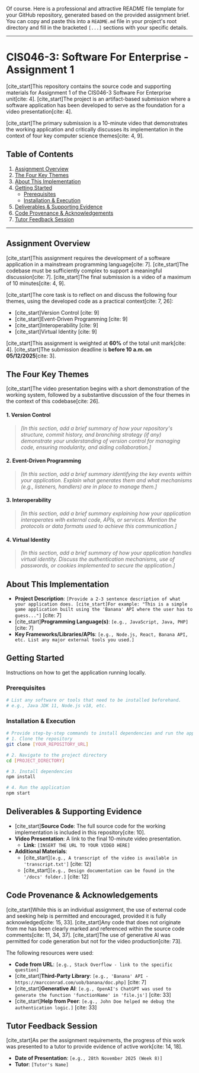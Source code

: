 Of course. Here is a professional and attractive README file template for your GitHub repository, generated based on the provided assignment brief. You can copy and paste this into a `README.md` file in your project's root directory and fill in the bracketed `[...]` sections with your specific details.

-----

# CIS046-3: Software For Enterprise - Assignment 1

[cite\_start]This repository contains the source code and supporting materials for Assignment 1 of the CIS046-3 Software For Enterprise unit[cite: 4]. [cite\_start]The project is an artifact-based submission where a software application has been developed to serve as the foundation for a video presentation[cite: 4].

[cite\_start]The primary submission is a 10-minute video that demonstrates the working application and critically discusses its implementation in the context of four key computer science themes[cite: 4, 9].

## Table of Contents

1.  [Assignment Overview](https://www.google.com/search?q=%23assignment-overview)
2.  [The Four Key Themes](https://www.google.com/search?q=%23the-four-key-themes)
3.  [About This Implementation](https://www.google.com/search?q=%23about-this-implementation)
4.  [Getting Started](https://www.google.com/search?q=%23getting-started)
      * [Prerequisites](https://www.google.com/search?q=%23prerequisites)
      * [Installation & Execution](https://www.google.com/search?q=%23installation--execution)
5.  [Deliverables & Supporting Evidence](https://www.google.com/search?q=%23deliverables--supporting-evidence)
6.  [Code Provenance & Acknowledgements](https://www.google.com/search?q=%23code-provenance--acknowledgements)
7.  [Tutor Feedback Session](https://www.google.com/search?q=%23tutor-feedback-session)

-----

## Assignment Overview

[cite\_start]This assignment requires the development of a software application in a mainstream programming language[cite: 7]. [cite\_start]The codebase must be sufficiently complex to support a meaningful discussion[cite: 7]. [cite\_start]The final submission is a video of a maximum of 10 minutes[cite: 4, 9].

[cite\_start]The core task is to reflect on and discuss the following four themes, using the developed code as a practical context[cite: 7, 26]:

  * [cite\_start]Version Control [cite: 9]
  * [cite\_start]Event-Driven Programming [cite: 9]
  * [cite\_start]Interoperability [cite: 9]
  * [cite\_start]Virtual Identity [cite: 9]

[cite\_start]This assignment is weighted at **60%** of the total unit mark[cite: 4]. [cite\_start]The submission deadline is **before 10 a.m. on 05/12/2025**[cite: 3].

## The Four Key Themes

[cite\_start]The video presentation begins with a short demonstration of the working system, followed by a substantive discussion of the four themes in the context of this codebase[cite: 26].

#### 1\. Version Control

> *[In this section, add a brief summary of how your repository's structure, commit history, and branching strategy (if any) demonstrate your understanding of version control for managing code, ensuring modularity, and aiding collaboration.]*

#### 2\. Event-Driven Programming

> *[In this section, add a brief summary identifying the key events within your application. Explain what generates them and what mechanisms (e.g., listeners, handlers) are in place to manage them.]*

#### 3\. Interoperability

> *[In this section, add a brief summary explaining how your application interoperates with external code, APIs, or services. Mention the protocols or data formats used to achieve this communication.]*

#### 4\. Virtual Identity

> *[In this section, add a brief summary of how your application handles virtual identity. Discuss the authentication mechanisms, use of passwords, or cookies implemented to secure the application.]*

## About This Implementation

  * **Project Description**: `[Provide a 2-3 sentence description of what your application does. [cite_start]For example: "This is a simple game application built using the 'Banana' API where the user has to guess..."]` [cite: 7]
  * [cite\_start]**Programming Language(s)**: `[e.g., JavaScript, Java, PHP]` [cite: 7]
  * **Key Frameworks/Libraries/APIs**: `[e.g., Node.js, React, Banana API, etc. List any major external tools you used.]`

## Getting Started

Instructions on how to get the application running locally.

### Prerequisites

```bash
# List any software or tools that need to be installed beforehand.
# e.g., Java JDK 11, Node.js v18, etc.
```

### Installation & Execution

```bash
# Provide step-by-step commands to install dependencies and run the application.
# 1. Clone the repository
git clone [YOUR_REPOSITORY_URL]

# 2. Navigate to the project directory
cd [PROJECT_DIRECTORY]

# 3. Install dependencies
npm install

# 4. Run the application
npm start
```

## Deliverables & Supporting Evidence

  * [cite\_start]**Source Code**: The full source code for the working implementation is included in this repository[cite: 10].
  * **Video Presentation**: A link to the final 10-minute video presentation.
      * **Link**: `[INSERT THE URL TO YOUR VIDEO HERE]`
  * **Additional Materials**:
      * [cite\_start]`[e.g., A transcript of the video is available in 'transcript.txt']` [cite: 12]
      * [cite\_start]`[e.g., Design documentation can be found in the '/docs' folder.]` [cite: 12]

## Code Provenance & Acknowledgements

[cite\_start]While this is an individual assignment, the use of external code and seeking help is permitted and encouraged, provided it is fully acknowledged[cite: 15, 33]. [cite\_start]Any code that does not originate from me has been clearly marked and referenced within the source code comments[cite: 11, 34, 37]. [cite\_start]The use of generative AI was permitted for code generation but not for the video production[cite: 73].

The following resources were used:

  * **Code from URL**: `[e.g., Stack Overflow - link to the specific question]`
  * [cite\_start]**Third-Party Library**: `[e.g., 'Banana' API - https://marcconrad.com/uob/banana/doc.php]` [cite: 7]
  * [cite\_start]**Generative AI**: `[e.g., OpenAI's ChatGPT was used to generate the function 'functionName' in 'file.js']` [cite: 33]
  * [cite\_start]**Help from Peer**: `[e.g., John Doe helped me debug the authentication logic.]` [cite: 33]

## Tutor Feedback Session

[cite\_start]As per the assignment requirements, the progress of this work was presented to a tutor to provide evidence of active work[cite: 14, 18].

  * **Date of Presentation**: `[e.g., 28th November 2025 (Week 8)]`
  * **Tutor**: `[Tutor's Name]`

